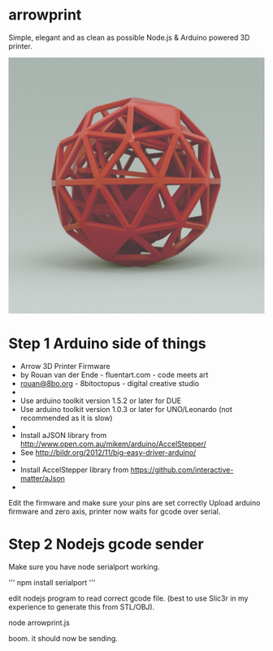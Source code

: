 arrowprint
==========

Simple, elegant and as clean as possible Node.js &amp; Arduino powered 3D printer. 

![Arrow Print image](/arrowprint.jpg "Arrow print image")

Step 1 Arduino side of things
=============================

 * Arrow 3D Printer Firmware
 * by Rouan van der Ende - fluentart.com - code meets art
 * rouan@8bo.org - 8bitoctopus - digital creative studio
 * 
 * Use arduino toolkit version 1.5.2 or later for DUE
 * Use arduino toolkit version 1.0.3 or later for UNO/Leonardo (not recommended as it is slow)
 *
 * Install aJSON library from http://www.open.com.au/mikem/arduino/AccelStepper/
 * See http://bildr.org/2012/11/big-easy-driver-arduino/ 
 * 
 * Install AccelStepper library from https://github.com/interactive-matter/aJson
 * 

Edit the firmware and make sure your pins are set correctly
Upload arduino firmware and zero axis, printer now waits for gcode over serial.

 Step 2 Nodejs gcode sender
 ==========================

 Make sure you have node serialport working. 

'''
npm install serialport
'''

edit nodejs program to read correct gcode file. (best to use Slic3r in my experience to generate this from STL/OBJ).

node arrowprint.js

boom. it should now be sending.
